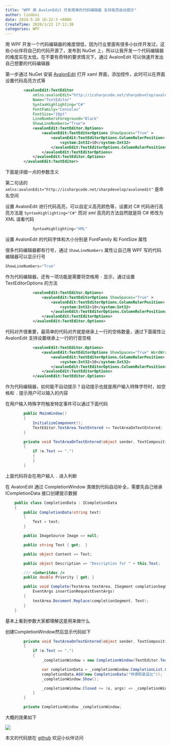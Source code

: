 ```yaml
---
title: "WPF 用 AvalonEdit 开发简单的代码编辑器 支持高亮自动提示"
author: lindexi
date: 2024-5-20 16:22:3 +0800
CreateTime: 2020/1/22 17:11:30
categories: WPF
---
```


用 WPF 开发一个代码编辑器的难度很低，因为行业里面有很多小伙伴开发过，这些小伙伴将自己的代码开源了，发布到 NuGet 上，所以让我开发一个代码编辑器的难度实在太低。在不要有奇特的要求情况下，通过 AvalonEdit 可以快速开发出自己想要的代码编辑器

<!--more-->


<!-- CreateTime:2020/1/22 17:11:30 -->



第一步通过 NuGet 安装 [AvalonEdit](https://www.nuget.org/packages/AvalonEdit ) 打开 xaml 界面，添加控件，此时可以在界面设置代码高亮方式等

```xml
        <avalonEdit:TextEditor
            xmlns:avalonEdit="http://icsharpcode.net/sharpdevelop/avalonedit"
            Name="TextEditor"
            SyntaxHighlighting="C#"
            FontFamily="Consolas"
            FontSize="10pt" 
            LineNumbersForeground="Black" 
            ShowLineNumbers="True">
            <avalonEdit:TextEditor.Options>
                <avalonEdit:TextEditorOptions ShowSpaces="True" >
                    <avalonEdit:TextEditorOptions.ColumnRulerPosition>
                        <system:Int32>10</system:Int32>
                    </avalonEdit:TextEditorOptions.ColumnRulerPosition>
                </avalonEdit:TextEditorOptions>
            </avalonEdit:TextEditor.Options>
        </avalonEdit:TextEditor>
```

下面是详细一点的参数含义

第二句话的 `xmlns:avalonEdit="http://icsharpcode.net/sharpdevelop/avalonedit"` 是命名空间

设置 AvalonEdit 进行代码高亮，可以自定义高亮颜色等，设置对 C# 代码进行高亮方法是 `SyntaxHighlighting="C#"` 而对 xml 高亮的方法自然就是将 C# 修改为 XML 请看代码

```csharp
            SyntaxHighlighting="XML"
```

设置 AvalonEdit 的代码字体和大小分别是 FontFamily 和 FontSize 属性

很多代码编辑器都有行号，通过 `ShowLineNumbers` 属性让自己用 WPF 写的代码编辑器可以显示行号

```csharp
ShowLineNumbers="True"
```

作为代码编辑器，还有一项功能是需要将空格用 `·` 显示，通过设置 TextEditorOptions 的方法

```xml
            <avalonEdit:TextEditor.Options>
                <avalonEdit:TextEditorOptions ShowSpaces="True" >
                    <avalonEdit:TextEditorOptions.ColumnRulerPosition>
                        <system:Int32>10</system:Int32>
                    </avalonEdit:TextEditorOptions.ColumnRulerPosition>
                </avalonEdit:TextEditorOptions>
            </avalonEdit:TextEditor.Options>
```

代码对齐很重要，最简单的代码对齐就是继承上一行的空格数量，通过下面属性让 AvalonEdit 支持设置继承上一行的行首空格

```xml
            <avalonEdit:TextEditor.Options>
                <avalonEdit:TextEditorOptions ShowSpaces="True" WordWrapIndentation="4" InheritWordWrapIndentation="true">
                    <avalonEdit:TextEditorOptions.ColumnRulerPosition>
                        <system:Int32>10</system:Int32>
                    </avalonEdit:TextEditorOptions.ColumnRulerPosition>
                </avalonEdit:TextEditorOptions>
            </avalonEdit:TextEditor.Options>
```

作为代码编辑器，如何能不自动提示？自动提示也就是用户输入特殊字符时，如空格和 `.` 提示用户可以输入的内容

在用户输入特殊字符触发特定事件可以通过下面代码

```csharp
        public MainWindow()
        {
            InitializeComponent();
            TextEditor.TextArea.TextEntered += TextAreaOnTextEntered;
        }

        private void TextAreaOnTextEntered(object sender, TextCompositionEventArgs e)
        {
            if (e.Text == ".")
            {
            }
        }
```

上面代码将会在用户输入 `.` 进入判断

在 AvalonEdit 通过 CompletionWindow 类做到代码自动补全，需要先自己继承 ICompletionData 接口创建提示数据

```csharp
    public class CompletionData : ICompletionData
    {
        public CompletionData(string text)
        {
            Text = text;
        }

        public ImageSource Image => null;

        public string Text { get;  }

        public object Content => Text;

        public object Description => "Description for " + this.Text;

        /// <inheritdoc />
        public double Priority { get; }

        public void Complete(TextArea textArea, ISegment completionSegment,
            EventArgs insertionRequestEventArgs)
        {
            textArea.Document.Replace(completionSegment, Text);
        }
    }
```

基本上看到参数大家都理解这是用来做什么

创建CompletionWindow然后显示代码如下

```csharp
        private void TextAreaOnTextEntered(object sender, TextCompositionEventArgs e)
        {
            if (e.Text == ".")
            {
                _completionWindow = new CompletionWindow(TextEditor.TextArea);

                var completionData = _completionWindow.CompletionList.CompletionData;
                completionData.Add(new CompletionData("林德熙是逗比"));
                _completionWindow.Show();

                _completionWindow.Closed += (o, args) => _completionWindow = null;
            }
        }

        private CompletionWindow _completionWindow;
```

大概的效果如下

<!-- ![](image/WPF 用 AvalonEdit 开发简单的代码编辑器 支持高亮自动提示/WPF 用 AvalonEdit 开发简单的代码编辑器 支持高亮自动提示0.png) -->

![](http://image.acmx.xyz/lindexi%2F202012217649554.jpg)

本文的代码放在 [github](https://github.com/lindexi/lindexi_gd/tree/7d40e0de674f9892b6fce9014f07074de47bfe75/NakacehenaHemqawhearlel) 欢迎小伙伴访问

